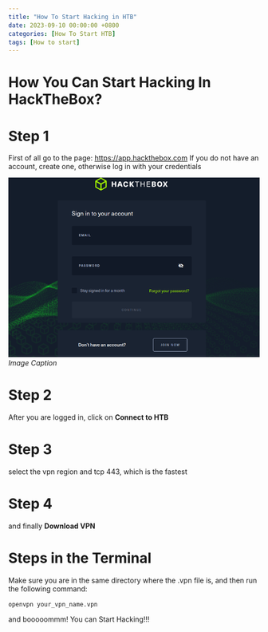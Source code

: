 ```yaml
---
title: "How To Start Hacking in HTB"
date: 2023-09-10 00:00:00 +0800
categories: [How To Start HTB]
tags: [How to start]
---
```


# How You Can Start Hacking In HackTheBox?

# Step 1
First of all go to the page: https://app.hackthebox.com
If you do not have an account, create one, otherwise log in with your credentials

![img-description](/assets/img/htb-init.png)
_Image Caption_

# Step 2
After you are logged in, click on **Connect to HTB**

# Step 3
select the vpn region and tcp 443, which is the fastest

# Step 4
and finally **Download VPN**

# Steps in the Terminal
Make sure you are in the same directory where the .vpn file is, and then run the following command:

```bash
openvpn your_vpn_name.vpn
```

and booooommm! You can Start Hacking!!!